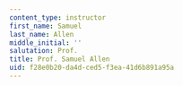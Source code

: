 ```yaml
---
content_type: instructor
first_name: Samuel
last_name: Allen
middle_initial: ''
salutation: Prof.
title: Prof. Samuel Allen
uid: f28e0b20-da4d-ced5-f3ea-41d6b891a95a
---
```

